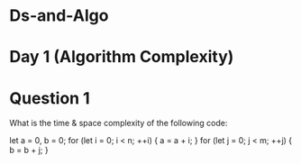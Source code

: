 # Ds-and-Algo

# Day 1 (Algorithm Complexity)

# Question 1

What is the time & space complexity of the following code:

let a = 0, b = 0;
for (let i = 0; i < n; ++i) {
    a = a + i;
}
for (let j = 0; j < m; ++j) {
    b = b + j;
}